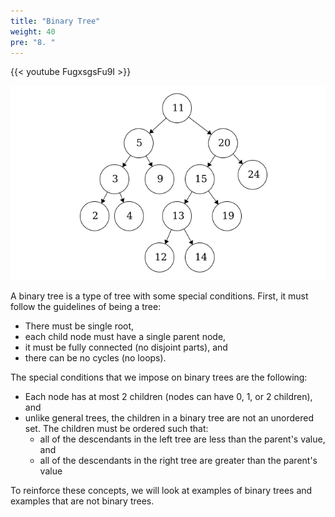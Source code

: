 ```yaml
---
title: "Binary Tree"
weight: 40
pre: "8. "
---
```


{{< youtube FugxsgsFu9I  >}}

![Binary Tree](images/14/4Tree_Binary.png)

A binary tree is a type of tree with some special conditions. First, it must follow the guidelines of being a tree: 
- There must be single root,
- each child node must have a single parent node,
- it must be fully connected (no disjoint parts), and
- there can be no cycles (no loops).

The special conditions that we impose on binary trees are the following:
- Each node has at most 2 children (nodes can have 0, 1, or 2 children), and
- unlike general trees, the children in a binary tree are not an unordered set. The children must be ordered such that:
    - all of the descendants in the left tree are less than the parent's value, and
    - all of the descendants in the right tree are greater than the parent's value
    
To reinforce these concepts, we will look at examples of binary trees and examples that are not binary trees. 